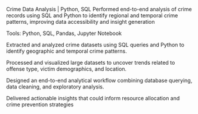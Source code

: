 Crime Data Analysis | Python, SQL
Performed end-to-end analysis of crime records using SQL and Python to identify regional and temporal crime patterns, improving data accessibility and insight generation

Tools: Python, SQL, Pandas, Jupyter Notebook

Extracted and analyzed crime datasets using SQL queries and Python to identify geographic and temporal crime patterns.

Processed and visualized large datasets to uncover trends related to offense type, victim demographics, and location.

Designed an end-to-end analytical workflow combining database querying, data cleaning, and exploratory analysis.

Delivered actionable insights that could inform resource allocation and crime prevention strategies
